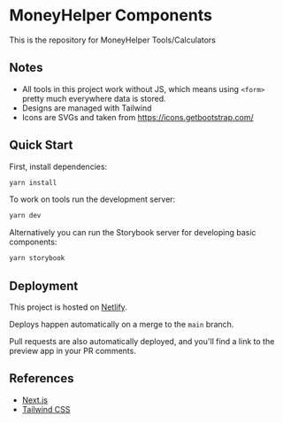 # MoneyHelper Components

This is the repository for MoneyHelper Tools/Calculators

## Notes

- All tools in this project work without JS, which means using `<form>` pretty much everywhere data is stored.
- Designs are managed with Tailwind
- Icons are SVGs and taken from https://icons.getbootstrap.com/

## Quick Start

First, install dependencies:

```bash
yarn install
```

To work on tools run the development server:

```bash
yarn dev
```

Alternatively you can run the Storybook server for developing basic
components:

```bash
yarn storybook
```

## Deployment

This project is hosted on [Netlify](https://www.netlify.com/).

Deploys happen automatically on a merge to the `main` branch.

Pull requests are also automatically deployed, and you'll find a link to the
preview app in your PR comments.

## References

- [Next.js](https://nextjs.org/)
- [Tailwind CSS](https://tailwindcss.com/)
